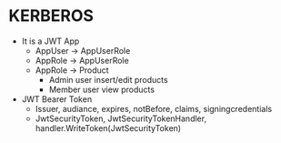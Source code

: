 # KERBEROS
* It is a JWT App
    * AppUser -> AppUserRole
    * AppRole -> AppUserRole
    * AppRole -> Product
        * Admin user insert/edit products
        * Member user view products
* JWT Bearer Token
    * Issuer, audiance, expires, notBefore, claims, signingcredentials
    * JwtSecurityToken, JwtSecurityTokenHandler, handler.WriteToken(JwtSecurityToken)